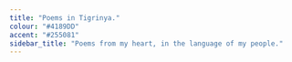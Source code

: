 ```yaml
---
title: "Poems in Tigrinya."
colour: "#4189DD"
accent: "#255081"
sidebar_title: "Poems from my heart, in the language of my people."
---
```

